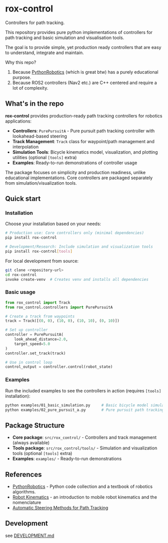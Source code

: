 # rox-control

Controllers for path tracking.

This repository provides pure python implementations of controllers for path tracking and basic simulation and visualisation tools.

The goal is to provide simple, yet production ready controllers that are easy to understand, integrate and maintain.

Why this repo?

1. Because [PythonRobotics](https://github.com/AtsushiSakai/PythonRobotics) (which is great btw) has a purely educational purpose.
2. Because ROS2 controllers (Nav2 etc.) are C++ centered and require a lot of complexity.

## What's in the repo

**rox-control** provides production-ready path tracking controllers for robotics applications:

- **Controllers**: `PurePursuitA` - Pure pursuit path tracking controller with lookahead-based steering
- **Track Management**: `Track` class for waypoint/path management and interpolation
- **Simulation Tools**: Bicycle kinematics model, visualization, and plotting utilities (optional `[tools]` extra)
- **Examples**: Ready-to-run demonstrations of controller usage

The package focuses on simplicity and production readiness, unlike educational implementations. Core controllers are packaged separately from simulation/visualization tools.

## Quick start

### Installation

Choose your installation based on your needs:

```bash
# Production use: Core controllers only (minimal dependencies)
pip install rox-control

# Development/Research: Include simulation and visualization tools  
pip install rox-control[tools]
```

For local development from source:

```bash
git clone <repository-url>
cd rox-control
invoke create-venv  # Creates venv and installs all dependencies
```

### Basic usage

```python
from rox_control import Track
from rox_control.controllers import PurePursuitA

# Create a track from waypoints
track = Track([(0, 0), (10, 0), (10, 10), (0, 10)])

# Set up controller
controller = PurePursuitA(
    look_ahead_distance=2.0,
    target_speed=5.0
)
controller.set_track(track)

# Use in control loop
control_output = controller.control(robot_state)
```

### Examples

Run the included examples to see the controllers in action (requires `[tools]` installation):

```bash
python examples/01_basic_simulation.py     # Basic bicycle model simulation
python examples/02_pure_pursuit_a.py       # Pure pursuit path tracking
```

## Package Structure

* **Core package**: `src/rox_control/` - Controllers and track management (always available)
* **Tools package**: `src/rox_control/tools/` - Simulation and visualization tools (optional `[tools]` extra)
* **Examples**: `examples/` - Ready-to-run demonstrations


## References

* [PythonRobotics](https://github.com/AtsushiSakai/PythonRobotics) - Python code collection and a textbook of robotics algorithms.
* [Robot Kinematics](https://control.ros.org/rolling/doc/ros2_controllers/doc/mobile_robot_kinematics.html) - an introduction to mobile robot kinematics and the nomenclature
* [Automatic Steering Methods for Path Tracking](docs/Automatic_Steering_Methods_for_Autonomous_Automobile_Path_Tracking.pdf)


## Development

see [DEVELOPMENT.md](DEVELOPMENT.md)
